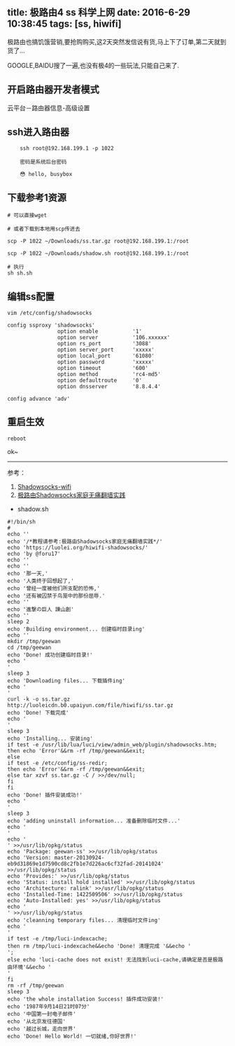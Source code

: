 title: 极路由4 ss 科学上网
date: 2016-6-29 10:38:45
tags: [ss, hiwifi]
---

极路由也搞饥饿营销,要抢购购买,这2天突然发信说有货,马上下了订单,第二天就到货了...

GOOGLE,BAIDU搜了一遍,也没有极4的一些玩法,只能自己来了.

<!-- more -->

## 开启路由器开发者模式

云平台－路由器信息-高级设置

## ssh进入路由器

````
	ssh root@192.168.199.1 -p 1022
	
	密码是系统后台密码
	
	😳 hello, busybox
````

## 下载参考1资源

````
# 可以直接wget

# 或者下载到本地用scp传进去

scp -P 1022 ~/Downloads/ss.tar.gz root@192.168.199.1:/root

scp -P 1022 ~/Downloads/shadow.sh root@192.168.199.1:/root

# 执行
sh sh.sh

````

## 编辑ss配置

````
vim /etc/config/shadowsocks

config ssproxy 'shadowsocks'
                option enable           '1'
                option server           '106.xxxxxx'
                option rs_port          '3088'
                option server_port      'xxxxx'
                option local_port       '61080'
                option password         'xxxxx'
                option timeout          '600'
                option method           'rc4-md5'
                option defaultroute     '0'
                option dnsserver        '8.8.4.4'

config advance 'adv'

````

## 重启生效

````
reboot
````

ok~


------

参考：

1. [Shadowsocks-wifi](https://github.com/rose1988c/Shadowsocks-wifi)
2. [极路由Shadowsocks家庭无痛翻墙实践](https://luolei.org/hiwifi-shadowsocks/)

* shadow.sh

````
#!/bin/sh
#
echo ''
echo '/*教程请参考:极路由Shadowsocks家庭无痛翻墙实践*/'
echo 'https://luolei.org/hiwifi-shadowsocks/'
echo 'by @foru17'
echo ''
echo ''
echo '那一天,'
echo '人类终于回想起了,'
echo '曾经一度被他们所支配的恐怖,'
echo '还有被囚禁于鸟笼中的那份屈辱.'
echo ''
echo '進撃の巨人 諫山創'
echo ''
sleep 2
echo 'Building environment... 创建临时目录ing'
echo ''
mkdir /tmp/geewan
cd /tmp/geewan
echo 'Done! 成功创建临时目录!'
echo '
'
sleep 3
echo 'Downloading files... 下载插件ing'
echo '
'
curl -k -o ss.tar.gz http://luoleicdn.b0.upaiyun.com/file/hiwifi/ss.tar.gz
echo 'Done! 下载完成'
echo '
'
sleep 3
echo 'Installing... 安装ing'
if test -e /usr/lib/lua/luci/view/admin_web/plugin/shadowsocks.htm;
then echo 'Error'&&rm -rf /tmp/geewan&&exit;
else
if test -e /etc/config/ss-redir;
then echo 'Error'&&rm -rf /tmp/geewan&&exit;
else tar xzvf ss.tar.gz -C / >>/dev/null;
fi
fi
echo 'Done! 插件安装成功!'
echo '
'
sleep 3
echo 'adding uninstall information... 准备删除临时文件...'
echo '
'
echo '
' >>/usr/lib/opkg/status
echo 'Package: geewan-ss' >>/usr/lib/opkg/status
echo 'Version: master-20130924-eb9d31869e1d7590cd8c2fb1e7d226ac6cf32fad-20141024' >>/usr/lib/opkg/status
echo 'Provides:' >>/usr/lib/opkg/status
echo 'Status: install hold installed' >>/usr/lib/opkg/status
echo 'Architecture: ralink' >>/usr/lib/opkg/status
echo 'Installed-Time: 1422509506' >>/usr/lib/opkg/status
echo 'Auto-Installed: yes' >>/usr/lib/opkg/status
echo '
' >>/usr/lib/opkg/status
echo 'cleanning temporary files... 清理临时文件ing'
echo '
'
if test -e /tmp/luci-indexcache;
then rm /tmp/luci-indexcache&&echo 'Done! 清理完成 '&&echo '
';
else echo 'luci-cache does not exist! 无法找到luci-cache,请确定是否是极路由环境'&&echo '
'
fi
rm -rf /tmp/geewan
sleep 3
echo 'the whole installation Success! 插件成功安装!'
echo '1987年9月14日21时07分'
echo '中国第一封电子邮件'
echo '从北京发往德国'
echo '越过长城，走向世界'
echo 'Done! Hello World! 一切就绪,你好世界!'

````
